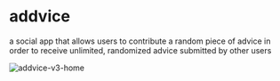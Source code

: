 # addvice
a social app that allows users to contribute a random piece of advice in order to receive unlimited, randomized advice submitted by other users  

![addvice-v3-home](https://user-images.githubusercontent.com/17306970/27109324-208ec1f4-5070-11e7-838a-99d09334bec7.png)



